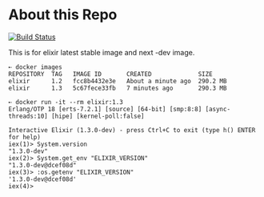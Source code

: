 # About this Repo

[![Build Status](https://travis-ci.org/c0b/docker-elixir.svg?branch=master)](https://travis-ci.org/c0b/docker-elixir)

This is for elixir latest stable image and next -dev image.

```console
➸ docker images
REPOSITORY  TAG   IMAGE ID       CREATED             SIZE
elixir      1.2   fcc8b4432e3e   About a minute ago  290.2 MB
elixir      1.3   5c67fece33fb   7 minutes ago       290.3 MB
```

```console
➸ docker run -it --rm elixir:1.3
Erlang/OTP 18 [erts-7.2.1] [source] [64-bit] [smp:8:8] [async-threads:10] [hipe] [kernel-poll:false]

Interactive Elixir (1.3.0-dev) - press Ctrl+C to exit (type h() ENTER for help)
iex(1)> System.version
"1.3.0-dev"
iex(2)> System.get_env "ELIXIR_VERSION"
"1.3.0-dev@dcef08d"
iex(3)> :os.getenv "ELIXIR_VERSION"
'1.3.0-dev@dcef08d'
iex(4)>
```